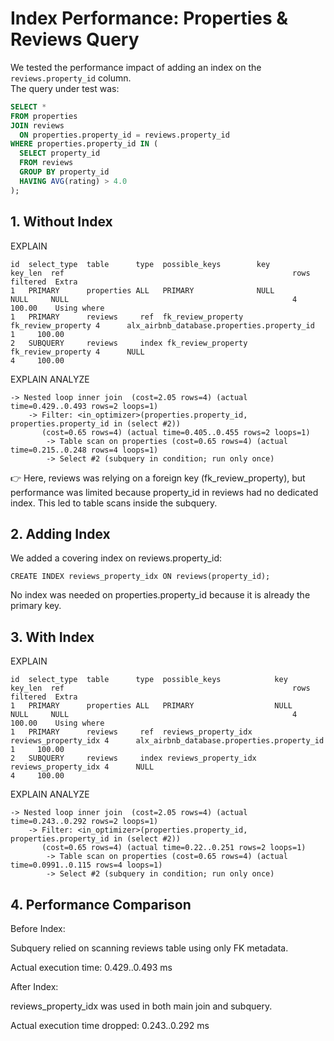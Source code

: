 # Index Performance: Properties & Reviews Query

We tested the performance impact of adding an index on the `reviews.property_id` column.  
The query under test was:

```sql
SELECT * 
FROM properties 
JOIN reviews 
  ON properties.property_id = reviews.property_id 
WHERE properties.property_id IN (
  SELECT property_id 
  FROM reviews 
  GROUP BY property_id 
  HAVING AVG(rating) > 4.0
);
```

## 1. Without Index

EXPLAIN
```
id  select_type  table      type  possible_keys        key               key_len  ref                                                   rows  filtered  Extra
1   PRIMARY      properties ALL   PRIMARY              NULL              NULL     NULL                                                  4     100.00    Using where
1   PRIMARY      reviews     ref  fk_review_property   fk_review_property 4      alx_airbnb_database.properties.property_id           1     100.00
2   SUBQUERY     reviews     index fk_review_property  fk_review_property 4      NULL                                                  4     100.00
```


EXPLAIN ANALYZE
```
-> Nested loop inner join  (cost=2.05 rows=4) (actual time=0.429..0.493 rows=2 loops=1)
    -> Filter: <in_optimizer>(properties.property_id, properties.property_id in (select #2))
       (cost=0.65 rows=4) (actual time=0.405..0.455 rows=2 loops=1)
        -> Table scan on properties (cost=0.65 rows=4) (actual time=0.215..0.248 rows=4 loops=1)
        -> Select #2 (subquery in condition; run only once)

```
👉 Here, reviews was relying on a foreign key (fk_review_property), but performance was limited because property_id in reviews had no dedicated index.
This led to table scans inside the subquery.

## 2. Adding Index

We added a covering index on reviews.property_id:
```
CREATE INDEX reviews_property_idx ON reviews(property_id);
```

No index was needed on properties.property_id because it is already the primary key.

## 3. With Index

EXPLAIN
```
id  select_type  table      type  possible_keys            key                  key_len  ref                                                   rows  filtered  Extra
1   PRIMARY      properties ALL   PRIMARY                  NULL                 NULL     NULL                                                  4     100.00    Using where
1   PRIMARY      reviews     ref  reviews_property_idx      reviews_property_idx 4      alx_airbnb_database.properties.property_id           1     100.00
2   SUBQUERY     reviews     index reviews_property_idx     reviews_property_idx 4      NULL                                                  4     100.00
```

EXPLAIN ANALYZE
```
-> Nested loop inner join  (cost=2.05 rows=4) (actual time=0.243..0.292 rows=2 loops=1)
    -> Filter: <in_optimizer>(properties.property_id, properties.property_id in (select #2))
       (cost=0.65 rows=4) (actual time=0.22..0.251 rows=2 loops=1)
        -> Table scan on properties (cost=0.65 rows=4) (actual time=0.0991..0.115 rows=4 loops=1)
        -> Select #2 (subquery in condition; run only once)
```
## 4. Performance Comparison

Before Index:

Subquery relied on scanning reviews table using only FK metadata.

Actual execution time: 0.429..0.493 ms

After Index:

reviews_property_idx was used in both main join and subquery.

Actual execution time dropped: 0.243..0.292 ms
